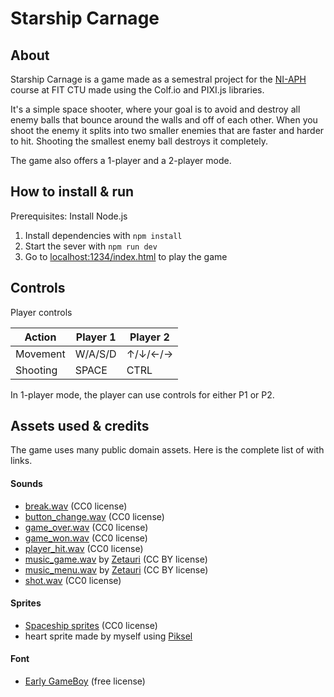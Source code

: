 # Starship Carnage
## About

Starship Carnage is a game made as a semestral project for the [NI-APH](https://aphgames.io) course at FIT CTU made using the Colf.io and PIXI.js libraries.

It's a simple space shooter, where your goal is to avoid and destroy all enemy balls that bounce around the walls and off of
each other. When you shoot the enemy it splits into two smaller enemies that are faster and harder to hit.
Shooting the smallest enemy ball destroys it completely.

The game also offers a 1-player and a 2-player mode.

## How to install & run

Prerequisites: Install Node.js
1) Install dependencies with `npm install`
2) Start the sever with `npm run dev`
3) Go to [localhost:1234/index.html](localhost:1234/index.html) to play the game

## Controls

Player controls

| Action      | Player 1 | Player 2 |
|-------------|----------|----------|
| Movement    | W/A/S/D  | ↑/↓/←/→  |
| Shooting    | SPACE    | CTRL     |

In 1-player mode, the player can use controls for either P1 or P2.

## Assets used & credits

The game uses many public domain assets. Here is the complete list of with links.

#### Sounds
* [break.wav](https://freesound.org/people/Swedger/sounds/170635/) (CC0 license)
* [button_change.wav](https://freesound.org/people/SpiceProgram/sounds/387219/) (CC0 license)
* [game_over.wav](https://freesound.org/people/afleetingspeck/sounds/232444/) (CC0 license)
* [game_won.wav](https://freesound.org/people/Eponn/sounds/617763/) (CC0 license)
* [player_hit.wav](https://freesound.org/people/BrickDeveloper171/sounds/610280/) (CC0 license)
* [music_game.wav](https://freesound.org/people/Zetauri/sounds/277251/) by [Zetauri](https://freesound.org/people/Zetauri/) (CC BY license)
* [music_menu.wav](https://freesound.org/people/Zetauri/sounds/326984/) by [Zetauri](https://freesound.org/people/Zetauri/) (CC BY license)
* [shot.wav](https://freesound.org/people/Julien%20Matthey/sounds/268343/) (CC0 license)

#### Sprites
* [Spaceship sprites](https://ansimuz.com/site/art-assets-space-ship-shooter/) (CC0 license)
* heart sprite made by myself using [Piksel](https://www.piskelapp.com/)

#### Font
* [Early GameBoy](https://fontmeme.com/fonts/early-gameboy-font/) (free license)